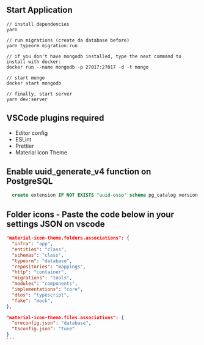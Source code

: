 ## Start Application
```
// install dependencies
yarn

// run migrations (create da database before)
yarn typeorm migration:run

// if you don't have mongodb installed, type the next command to install with docker:
docker run --name mongodb -p 27017:27017 -d -t mongo

// start mongo
docker start mongodb

// finally, start server
yarn dev:server
```

## VSCode plugins required
  - Editor config
  - ESLint
  - Prettier
  - Material Icon Theme

## Enable uuid_generate_v4 function on PostgreSQL

```sql
  create extension IF NOT EXISTS "uuid-ossp" schema pg_catalog version "1.1";
```

## Folder icons - Paste the code below in your settings JSON on vscode

````json
"material-icon-theme.folders.associations": {
  "infra": "app",
  "entities": "class",
  "schemas": "class",
  "typeorm": "database",
  "repositories": "mappings",
  "http": "container",
  "migrations": "tools",
  "modules": "components",
  "implementations": "core",
  "dtos": "typescript",
  "fake": "mock",
},

"material-icon-theme.files.associations": {
  "ormconfig.json": "database",
  "tsconfig.json": "tune"
}
```
